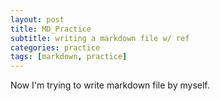 ```yaml
---
layout: post
title: MD_Practice
subtitle: writing a markdown file w/ ref
categories: practice
tags: [markdown, practice]
---
```


Now I'm trying to write markdown file by myself. 